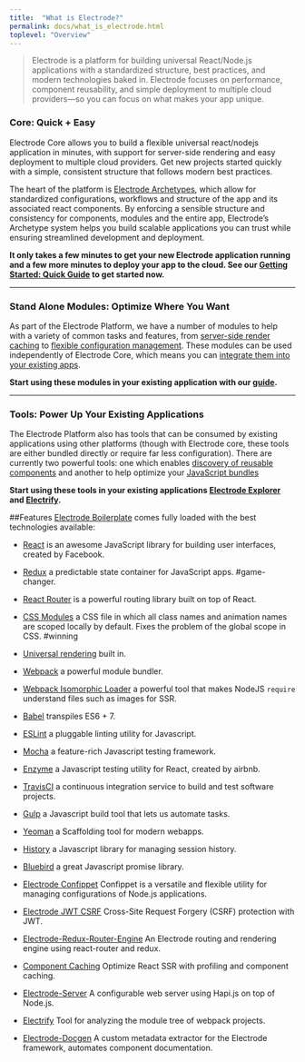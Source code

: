 ```yaml
---
title:  "What is Electrode?"
permalink: docs/what_is_electrode.html
toplevel: "Overview"
---
```


> Electrode is a platform for building universal React/Node.js applications with a standardized structure, best practices, and modern technologies baked in. Electrode focuses on performance, component reusability, and simple deployment to multiple cloud providers—so you can focus on what makes your app unique.

### Core: Quick + Easy

Electrode Core allows you to build a flexible universal react/nodejs application in minutes, with support for server-side rendering and easy deployment to multiple cloud providers. Get new projects started quickly with a simple, consistent structure that follows modern best practices.

The heart of the platform is [Electrode Archetypes](what_are_archetypes.html), which allow for standardized configurations, workflows and structure of the app and its associated react components. By enforcing a sensible structure and consistency for components, modules and the entire app, Electrode’s Archetype system helps you build scalable applications you can trust while ensuring streamlined development and deployment.

**It only takes a few minutes to get your new Electrode application running and a
few more minutes to deploy your app to the cloud. See our [Getting Started:
Quick Guide](get_started.html) to get started now.**

<hr>

### Stand Alone Modules: Optimize Where You Want
As part of the Electrode Platform, we have a number of modules to help with a
variety of common tasks and features, from [server-side render
caching](server_side_render_cache.html) to [flexible configuration
management](confippet.html). These modules can be used independently of
Electrode Core, which means you can [integrate them into your existing
apps](stand_alone_modules.html).

**Start using these modules in your existing application with our [guide](stand_alone_modules.html).**

<hr>

### Tools: Power Up Your Existing Applications
The Electrode Platform also has tools that can be consumed by existing
applications using other platforms (though with
Electrode core, these tools are either bundled directly or require far less configuration). There are currently
two powerful tools: one which enables [discovery of reusable
components](electrode_explorer.html) and another to help optimize your
[JavaScript bundles](electrify.html)

**Start using these tools in your existing applications [Electrode Explorer](electrode_explorer.html) and [Electrify](electrify.html).**

##Features
[Electrode Boilerplate](https://github.com/electrode-io/electrode-boilerplate-universal-react-node) comes fully loaded with the best technologies available:

*  <a href="https://facebook.github.io/react/index.html" target="_blank">React</a> is an awesome JavaScript library for building user interfaces, created by Facebook.

*  <a href="http://redux.js.org/docs/basics/UsageWithReact.html" target="_blank">Redux</a> a predictable state container for JavaScript apps. #game-changer.

*  <a href="https://github.com/ReactTraining/react-router/tree/master/docs" target="_blank">React Router</a> is a powerful routing library built on top of React.

* <a href="https://github.com/css-modules/css-modules" target="_blank">CSS Modules</a> a CSS file in which all class names and animation names are scoped locally by default. Fixes the problem of the global scope in CSS. #winning

*  <a href="https://medium.com/@mjackson/universal-javascript-4761051b7ae9#.xjxr5yj5z" target="_blank">Universal rendering</a> built in.

*  <a href="https://webpack.github.io/docs/motivation.html" target="_blank">Webpack</a> a powerful module bundler.

*  <a href="https://github.com/jchip/isomorphic-loader" target="_blank">Webpack Isomorphic Loader</a> a powerful tool that makes NodeJS `require` understand files such as images for SSR.

*  <a href="https://babeljs.io/" target="_blank">Babel</a> transpiles ES6 + 7.

*  <a href="http://eslint.org/" target="_blank">ESLint</a> a pluggable linting utility for Javascript.

*  <a href="https://mochajs.org/" target="_blank">Mocha</a> a feature-rich Javascript testing framework.

*  <a href="https://github.com/airbnb/enzyme" target="_blank">Enzyme</a> a Javascript testing utility for React, created by airbnb.

*  <a href="https://travis-ci.org/" target="_blank">TravisCI</a> a continuous integration service to build and test software projects.

*  <a href="http://gulpjs.com/" target="_blank">Gulp</a> a Javascript build tool that lets us automate tasks.

*  <a href="http://yeoman.io/" target="_blank">Yeoman</a> a Scaffolding tool for modern webapps.

*  <a href="https://www.npmjs.com/package/history" target="_blank">History</a> a Javascript library for managing session history.

*  <a href="http://bluebirdjs.com/docs/why-promises.html" target="_blank">Bluebird</a> a great Javascript promise library.

*  [Electrode Confippet](https://github.com/electrode-io/electrode-confippet) Confippet is a versatile and flexible utility for managing configurations of Node.js applications.

*  [Electrode JWT CSRF](https://github.com/electrode-io/electrode-csrf-jwt) Cross-Site Request Forgery (CSRF) protection with JWT.

*  [Electrode-Redux-Router-Engine](https://github.com/electrode-io/electrode-redux-router-engine) An Electrode routing and rendering engine using react-router and redux.

*  [Component Caching](https://github.com/electrode-io/electrode-react-ssr-caching) Optimize React SSR with profiling and component caching.

*  [Electrode-Server](https://github.com/electrode-io/electrode-server) A configurable web server using Hapi.js on top of Node.js.

*  [Electrify](https://github.com/electrode-io/electrify) Tool for analyzing the module tree of webpack projects.

*  [Electrode-Docgen](https://github.com/electrode-io/electrode-docgen) A custom metadata extractor for the Electrode framework, automates component documentation.
